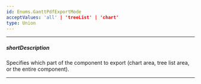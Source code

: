 ```yaml
---
id: Enums.GanttPdfExportMode
acceptValues: 'all' | 'treeList' | 'chart'
type: Union
---
```

---
##### shortDescription
Specifies which part of the component to export (chart area, tree list area, or the entire component).

---
<!--
PdfExportGanttProps.exportMode(api-reference/50 Common/Object Structures/PdfExportGanttProps/exportMode.md)(ui/gantt.d.ts)
-->